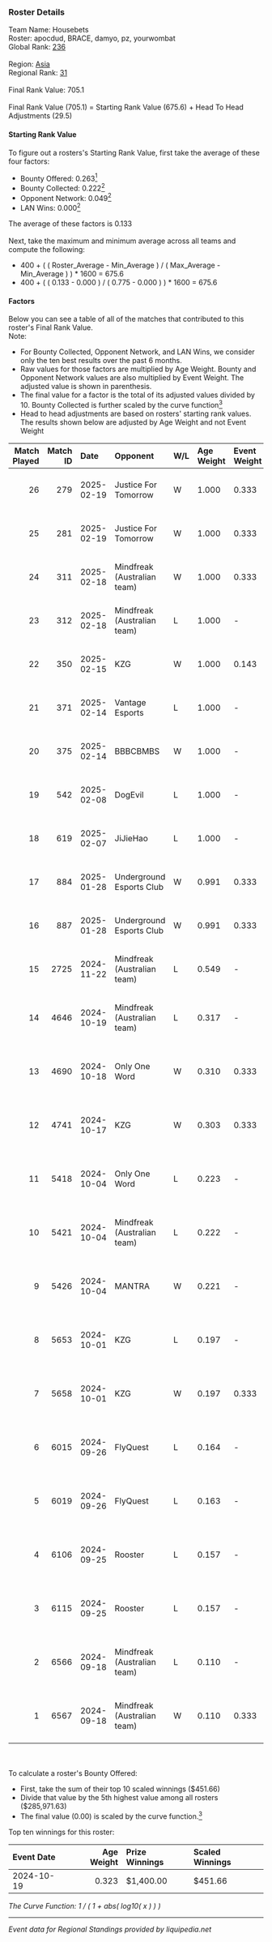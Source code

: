 ### Roster Details<br />
Team Name: Housebets<br />
Roster: apocdud, BRACE, damyo, pz, yourwombat<br />
Global Rank: [236](../../standings_global_2025_02_28.md)<br />
<br />
Region: [Asia]( ../../standings_asia_2025_02_28.md)<br />
Regional Rank: [31]( ../../standings_asia_2025_02_28.md)<br />
<br />
Final Rank Value:  705.1<br />
<br />
Final Rank Value (705.1) = Starting Rank Value (675.6) + Head To Head Adjustments (29.5)<br />

#### Starting Rank Value<br />
To figure out a rosters's Starting Rank Value, first take the average of these four factors:<br />
- Bounty Offered: 0.263[<sup>1</sup>](#table2)
- Bounty Collected: 0.222[<sup>2</sup>](#table1)
- Opponent Network: 0.049[<sup>2</sup>](#table1)
- LAN Wins: 0.000[<sup>2</sup>](#table1)

The average of these factors is 0.133<br />
<br />
Next, take the maximum and minimum average across all teams and compute the following:<br />
- 400 + ( ( Roster_Average - Min_Average ) / ( Max_Average - Min_Average ) ) * 1600 = 675.6
- 400 + ( ( 0.133 - 0.000 ) / ( 0.775 - 0.000 ) ) * 1600 = 675.6


#### Factors<br />
Below you can see a table of all of the matches that contributed to this roster's Final Rank Value.<br />
Note:<br />

- For Bounty Collected, Opponent Network, and LAN Wins, we consider only the ten best results over the past 6 months.
- Raw values for those factors are multiplied by Age Weight. Bounty and Opponent Network values are also multiplied by Event Weight. The adjusted value is shown in parenthesis.
- The final value for a factor is the total of its adjusted values divided by 10. Bounty Collected is further scaled by the curve function[<sup>3</sup>](#curveFunction)
- Head to head adjustments are based on rosters' starting rank values. The results shown below are adjusted by Age Weight and not Event Weight
<span id="table1"></span><br />


| Match Played | Match ID | Date       | Opponent                    | W/L | Age Weight | Event Weight | Bounty Collected | Opponent Network | LAN Wins  | H2H Adj. | Roster                                       |
| -: | -: | :- | :- | :- | :- | :- | :- | :- | :- | -: | :- |
|           26 |      279 | 2025-02-19 | Justice For Tomorrow        | W   | 1.000      | 0.333        | 0.001 (0.000)    | 0.255 (0.085)    | 0 (0.000) |    13.63 | apocdud, BRACE, damyo, pz, yourwombat        |
|           25 |      281 | 2025-02-19 | Justice For Tomorrow        | W   | 1.000      | 0.333        | 0.001 (0.000)    | 0.255 (0.085)    | 0 (0.000) |    14.88 | apocdud, BRACE, damyo, pz, yourwombat        |
|           24 |      311 | 2025-02-18 | Mindfreak (Australian team) | W   | 1.000      | 0.333        | 0.002 (0.001)    | 0.162 (0.054)    | 0 (0.000) |    17.42 | apocdud, BRACE, damyo, pz, yourwombat        |
|           23 |      312 | 2025-02-18 | Mindfreak (Australian team) | L   | 1.000      | -            | -                | -                | -         |   -13.93 | apocdud, BRACE, damyo, pz, yourwombat        |
|           22 |      350 | 2025-02-15 | KZG                         | W   | 1.000      | 0.143        | 0.001 (0.000)    | 0.226 (0.032)    | 0 (0.000) |    14.13 | apocdud, BRACE, damyo, pz, yourwombat        |
|           21 |      371 | 2025-02-14 | Vantage Esports             | L   | 1.000      | -            | -                | -                | -         |   -12.76 | apocdud, BRACE, damyo, pz, yourwombat        |
|           20 |      375 | 2025-02-14 | BBBCBMBS                    | W   | 1.000      | -            | -                | -                | 0 (0.000) |     5.64 | apocdud, BRACE, damyo, pz, yourwombat        |
|           19 |      542 | 2025-02-08 | DogEvil                     | L   | 1.000      | -            | -                | -                | -         |    -7.86 | apocdud, BRACE, damyo, pz, yourwombat        |
|           18 |      619 | 2025-02-07 | JiJieHao                    | L   | 1.000      | -            | -                | -                | -         |   -16.59 | apocdud, BRACE, damyo, pz, yourwombat        |
|           17 |      884 | 2025-01-28 | Underground Esports Club    | W   | 0.991      | 0.333        | 0.001 (0.000)    | 0.256 (0.085)    | 0 (0.000) |    12.02 | apocdud, BRACE, damyo, pz, yourwombat        |
|           16 |      887 | 2025-01-28 | Underground Esports Club    | W   | 0.991      | 0.333        | 0.001 (0.000)    | 0.256 (0.085)    | 0 (0.000) |    13.07 | apocdud, BRACE, damyo, pz, yourwombat        |
|           15 |     2725 | 2024-11-22 | Mindfreak (Australian team) | L   | 0.549      | -            | -                | -                | -         |    -6.98 | apocdud, BRACE, damyo, pz, yourwombat        |
|           14 |     4646 | 2024-10-19 | Mindfreak (Australian team) | L   | 0.317      | -            | -                | -                | -         |    -3.94 | apocdud, BRACE, damyo, Omichella, yourwombat |
|           13 |     4690 | 2024-10-18 | Only One Word               | W   | 0.310      | 0.333        | 0.001 (0.000)    | 0.205 (0.021)    | 0 (0.000) |     4.91 | apocdud, BRACE, damyo, Omichella, yourwombat |
|           12 |     4741 | 2024-10-17 | KZG                         | W   | 0.303      | 0.333        | 0.001 (0.000)    | 0.226 (0.023)    | 0 (0.000) |     4.61 | apocdud, BRACE, damyo, Omichella, yourwombat |
|           11 |     5418 | 2024-10-04 | Only One Word               | L   | 0.223      | -            | -                | -                | -         |    -3.55 | apocdud, BRACE, damyo, Omichella, yourwombat |
|           10 |     5421 | 2024-10-04 | Mindfreak (Australian team) | L   | 0.222      | -            | -                | -                | -         |    -2.83 | apocdud, BRACE, damyo, Omichella, yourwombat |
|            9 |     5426 | 2024-10-04 | MANTRA                      | W   | 0.221      | -            | -                | -                | 0 (0.000) |     3.07 | apocdud, BRACE, damyo, Omichella, yourwombat |
|            8 |     5653 | 2024-10-01 | KZG                         | L   | 0.197      | -            | -                | -                | -         |    -3.25 | apocdud, BRACE, damyo, Omichella, yourwombat |
|            7 |     5658 | 2024-10-01 | KZG                         | W   | 0.197      | 0.333        | 0.001 (0.000)    | 0.226 (0.015)    | -         |     3.00 | apocdud, BRACE, damyo, Omichella, yourwombat |
|            6 |     6015 | 2024-09-26 | FlyQuest                    | L   | 0.164      | -            | -                | -                | -         |    -0.65 | apocdud, BRACE, damyo, Omichella, yourwombat |
|            5 |     6019 | 2024-09-26 | FlyQuest                    | L   | 0.163      | -            | -                | -                | -         |    -0.66 | apocdud, BRACE, damyo, Omichella, yourwombat |
|            4 |     6106 | 2024-09-25 | Rooster                     | L   | 0.157      | -            | -                | -                | -         |    -2.19 | apocdud, BRACE, damyo, Omichella, yourwombat |
|            3 |     6115 | 2024-09-25 | Rooster                     | L   | 0.157      | -            | -                | -                | -         |    -2.22 | apocdud, BRACE, damyo, Omichella, yourwombat |
|            2 |     6566 | 2024-09-18 | Mindfreak (Australian team) | L   | 0.110      | -            | -                | -                | -         |    -1.46 | apocdud, BRACE, damyo, Omichella, yourwombat |
|            1 |     6567 | 2024-09-18 | Mindfreak (Australian team) | W   | 0.110      | 0.333        | 0.002 (0.000)    | 0.162 (0.006)    | -         |     2.03 | apocdud, BRACE, damyo, Omichella, yourwombat |

<br />
<span id="table2"></span><br />
To calculate a roster's Bounty Offered:<br />

- First, take the sum of their top 10 scaled winnings ($451.66)
- Divide that value by the 5th highest value among all rosters ($285,971.63)
- The final value (0.00) is scaled by the curve function.[<sup>3</sup>](#curveFunction)

Top ten winnings for this roster:<br />

| Event Date | Age Weight | Prize Winnings | Scaled Winnings |
| :- | -: | :- | :- |
| 2024-10-19 |      0.323 | $1,400.00      | $451.66         |


<span id="curveFunction"></span>_The Curve Function: 1 / ( 1 + abs( log10( x ) ) )_<br />

---
_Event data for Regional Standings provided by liquipedia.net_<br />
